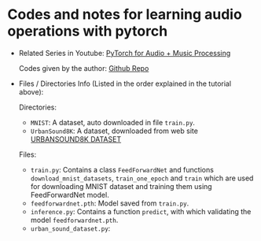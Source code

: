 # Codes and notes for learning audio operations with pytorch

- Related Series in Youtube: [PyTorch for Audio + Music Processing](https://www.youtube.com/watch?v=gp2wZqDoJ1Y&t=2s)

  Codes given by the author: [Github Repo](https://github.com/musikalkemist/pytorchforaudio)

- Files / Directories Info (Listed in the order explained in the tutorial above):

  Directories:

  - `MNIST`: A dataset, auto downloaded in file `train.py`.
  - `UrbanSound8K`: A dataset, downloaded from web site [URBANSOUND8K DATASET](https://urbansounddataset.weebly.com/urbansound8k.html)

  Files:

  - `train.py`: Contains a class `FeedForwardNet` and functions `download_mnist_datasets`, `train_one_epoch` and `train` which are used for downloading MNIST dataset and training them using FeedForwardNet model.
  - `feedforwardnet.pth`: Model saved from `train.py`.
  - `inference.py`: Contains a function `predict`, with which validating the model `feedforwardnet.pth`.
  - `urban_sound_dataset.py`: 
